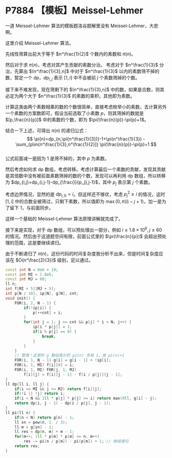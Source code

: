 # P7884 【模板】Meissel-Lehmer

一道 Meissel-Lehmer 算法的模板题洛谷题解里没有 Meissel-Lehmer，大悲啊。

这里介绍 Meissel-Lehmer 算法。

先线性筛算出前大于等于 $n^\frac{1}{2}$ 个数内的素数和 $\pi(n)$。

然后对于求 $\pi(n)$，考虑对其产生贡献的素数分治。 
考虑对于 $n^\frac{1}{3}$ 分治，先算出 $(n^\frac{1}{3},n]$ 中对于 $n^\frac{1}{3}$ 以内的素数筛不掉的数，暂定一个 dp，$dp_{i,j}$ 表示 $[1,i]$ 中不会被前 $j$ 个素数筛掉的个数。

接下来不难发现，现在筛剩下的 $(n^\frac{1}{3},n]$ 中的数，如果是合数，则其必定为两个大于 $n^\frac{1}{3}$ 的素数的乘积，其他即为素数。

计算这类由两个素数相乘的数的个数很简单，直接考虑枚举小的素数，去计算另外一个素数的方案数即可，假设当前选取了小素数 $p$，则其筛掉的数就是 $[p,\frac{n}{p}]$ 中的素数的个数，即为 $\pi(\frac{n}{p})-\pi(p)+1$。

结合一下上述，可得出 $\pi(n)$ 的递归公式：  
$$
\pi(n)=dp_{n,\pi(n^\frac{1}{3})}-1+\pi(n^\frac{1}{3})
-\sum_{p\in(n^\frac{1}{3},n^\frac{1}{2}]} \pi(\frac{n}{p})-\pi(p)+1
$$    
公式前面减一是因为 $1$ 是筛不掉的，其中 $p$ 为素数。

然后考虑如何求 dp 数组，考虑转移。考虑计算最后一个素数的贡献，发现其贡献是其倍数中没有被前面素数筛掉的数的个数，发现可以再利用 dp 数组，所以转移为 $dp_{i,j}=dp_{i,j-1}-dp_{\frac{i}{p_j},j-1}$，其中 $p_j$ 表示第 $j$ 个素数。

考虑边界情况，显然的是 $dp_{i,0}=i$。但这样还不够优，考虑 $p_j^2\ge i$ 的情况，这时 $[1,i]$ 中的合数全被筛过，只剩下素数，所以值即为 $\max(0,\pi(i)-j+1)$，加一是为了留下 $1$，与前面同步。

这样一个基础的 Meissel-Lehmer 算法原理讲解就完成了。

接下来是实现，对于 dp 数组，可以预处理出一部分，例如 $i\le 1.8 \times 10^6,j\le 60$ 的情况。然后由于这道题空间有限，前面公式里的 $\pi(\frac{n}{p})$ 会超出预处理的范围，这是要继续递归。

由于不断递归了 $\pi(n)$，这份代码的时间复杂度我分析不出来，但是时间复杂度应该在 $O(n^\frac{2}{3})$ 级别，足以通过。

```cpp
const int N = 8e6 + 10;
const int MI = 1.8e6;
const int MJ = 60;
ll n;
int f[MI + 5][MJ + 5];
int p[N / 10], ip[N], g[N], cnt;
void init() {
	FOR(i, 2, N - 1) {
		if(!ip[i]) {
			p[++cnt] = i;
		}
		for(int j = 1; j <= cnt && p[j] * i < N; j++) {
			ip[i * p[j]] = 1;
			if(i % p[j] == 0) {
				break;
			}
		}
	}
	// 警惕！这里的 g 数组表示的 pi(n) 含有 1，是 pi(n)+1
	FOR(i, 1, N - 1) g[i] = g[i - 1] + !ip[i];
	FOR(i, 1, MI) f[i][0] = i;
	FOR(i, 1, MI) FOR(j, 1, MJ)
		f[i][j] = f[i][j - 1] - f[i / p[j]][j - 1];
}
ll dp(ll i, ll j) {
	if(i <= MI && j <= MJ) return f[i][j];
	if(!i || !j) return i;
	if(i < N && 1ll * p[j] * p[j] >= i) return max(0ll, g[i] - j);
	return dp(i, j - 1) - dp(i / p[j], j - 1);
}
ll pi(ll n) {
	if(n < N) return g[n] - 1;
	ll sn = pow(n, 1. / 3);
	ll m = g[sn] - 1;
	ll res = dp(n, m) + m - 1;
	for(m++; 1ll * p[m] * p[m] <= n; m++)
		res -= pi(n / p[m]) - pi(p[m]) + 1; // 继续递归
	return res;
}
```